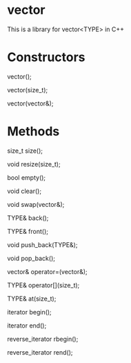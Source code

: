 # vector
This is a library for vector\<TYPE\> in C++

# Constructors
vector();

vector(size_t);

vector(vector&);

# Methods
size_t size();

void resize(size_t);

bool empty();

void clear();

void swap(vector&);

TYPE& back();

TYPE& front();

void push_back(TYPE&);

void pop_back();

vector& operator=(vector&);

TYPE& operator\[\](size_t);

TYPE& at(size_t);

iterator begin();

iterator end();

reverse_iterator rbegin();

reverse_iterator rend();
